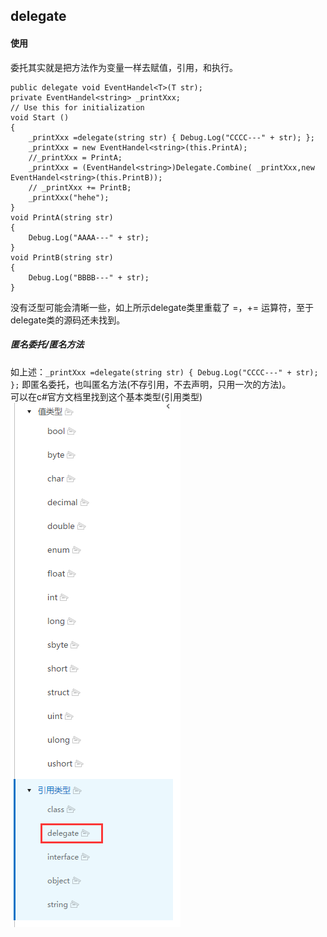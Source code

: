 ## delegate
#### 使用 ####
委托其实就是把方法作为变量一样去赋值，引用，和执行。

    public delegate void EventHandel<T>(T str);
    private EventHandel<string> _printXxx;
	// Use this for initialization
	void Start ()
	{
		_printXxx =delegate(string str) { Debug.Log("CCCC---" + str); };
        _printXxx = new EventHandel<string>(this.PrintA);
        //_printXxx = PrintA;
        _printXxx = (EventHandel<string>)Delegate.Combine( _printXxx,new EventHandel<string>(this.PrintB));
        // _printXxx += PrintB;
        _printXxx("hehe");
	}
    void PrintA(string str)
    {
        Debug.Log("AAAA---" + str);
    }
    void PrintB(string str)
    {
        Debug.Log("BBBB---" + str);
    }

没有泛型可能会清晰一些，如上所示delegate类里重载了 =，+= 运算符，至于delegate类的源码还未找到。

##### 匿名委托/匿名方法
如上述：`_printXxx =delegate(string str) { Debug.Log("CCCC---" + str); };` 即匿名委托，也叫匿名方法(不存引用，不去声明，只用一次的方法)。  
可以在c#官方文档里找到这个基本类型(引用类型)  
![](pic/4.png)